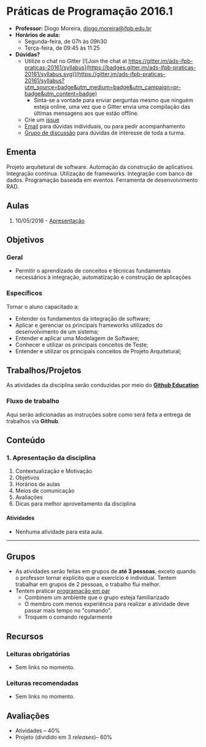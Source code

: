 # Práticas de Programação 2016.1

* **Professor:** Diogo Moreira, [diogo.moreira@ifpb.edu.br](diogo.moreira@ifpb.edu.br)
* **Horários de aula:**
    - Segunda-feira, de 07h às 09h30
    - Terça-feira, de 09:45 às 11:25
* **Dúvidas?**
    * Utilize o chat no Gitter [![Join the chat at https://gitter.im/ads-ifpb-praticas-20161/syllabus](https://badges.gitter.im/ads-ifpb-praticas-20161/syllabus.svg)](https://gitter.im/ads-ifpb-praticas-20161/syllabus?utm_source=badge&utm_medium=badge&utm_campaign=pr-badge&utm_content=badge)
        * Sinta-se a vontade para enviar perguntas mesmo que ninguém esteja online, uma vez que o Gitter envia uma compilação das últimas mensagens aos que estão offline.
    * Crie um [issue](https://github.com/ads-ifpb-praticas-20161/syllabus/issues)
   * [Email](diogo.moreira@ifpb.edu.br) para dúvidas individuais, ou para pedir acompanhamento
   * [Grupo de discussão](https://groups.google.com/forum/#!forum/ads-ifpb-praticas-programacao) para dúvidas de interesse de toda a turma.

## Ementa 

Projeto arquitetural de software. Automação da construção de aplicativos. Integração contínua. Utilização de frameworks. Integração com banco de dados. Programação baseada em eventos. Ferramenta de desenvolvimento RAD.

## Aulas

1. 10/05/2016 - [Apresentação](#user-content-apresentacao)

## Objetivos

### Geral

* Permitir o aprendizado de conceitos e técnicas fundamentais necessários à integração, automatização e construção de aplicações

### Específicos

Tornar o aluno capacitado a:

* Entender os fundamentos da integração de software;
* Aplicar e gerenciar os principais frameworks utilizados do desenvolvimento de um sistema;
* Entender e aplicar uma Modelagem de Software;
* Conhecer e utilizar os principais conceitos de Teste;
* Entender e utilizar os principais conceitos de Projeto Arquitetural;

## Trabalhos/Projetos

As atividades da disciplina serão conduzidas por meio do [**Github Education**](http://classroom.github.com/classrooms/19227919-padroes-de-projeto-2016-1)

### Fluxo de trabalho

Aqui serão adicionadas as instruções sobre como será feita a entrega de trabalhos via **Github**.

## Conteúdo

### 1. <a name="apresentacao">Apresentação da disciplina</a>

1. Contextualização e Motivação
2. Objetivos
2. Horários de aulas
3. Meios de comunicação
4. Avaliações
5. Dicas para melhor aproveitamento da disciplina

#### Atividades

* Nenhuma atividade para esta aula.

---

## Grupos

* As atividades serão feitas em grupos de **até 3 pessoas**, exceto quando o professor tornar explícito que o exercício é individual. Tentem trabalhar em grupos de 2 pessoas, o trabalho flui melhor.
* Tentem praticar [programação em par](http://www.desenvolvimentoagil.com.br/xp/praticas/programacao_par)
    - Combinem um ambiente que o grupo esteja familiarizado
    - O membro com menos experiência para realizar a atividade deve passar mais tempo no "comando".
    - Troquem o comando regularmente

## Recursos

### Leituras obrigatórias

* Sem links no momento.

### Leituras recomendadas

* Sem links no momento.

## Avaliações

* Atividades – 40%
* Projeto (dividido em 3 *releases*)– 60%

